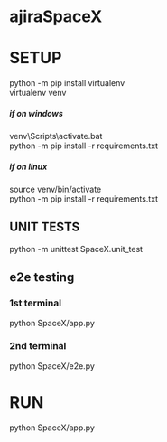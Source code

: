 # ajiraSpaceX

# SETUP

python -m pip install virtualenv<br />
virtualenv venv<br />

##### if on windows

venv\Scripts\activate.bat<br />
python -m pip install -r requirements.txt<br />

##### if on linux

source venv/bin/activate <br />
python -m pip install -r requirements.txt<br />

## UNIT TESTS

python -m unittest SpaceX.unit_test<br />

## e2e testing

### 1st terminal

python SpaceX/app.py<br />

### 2nd terminal

python SpaceX/e2e.py<br />

# RUN

python SpaceX/app.py<br />
